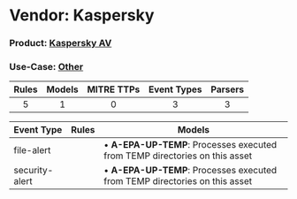 Vendor: Kaspersky
=================
### Product: [Kaspersky AV](../ds_kaspersky_kaspersky_av.md)
### Use-Case: [Other](../../../../UseCases/uc_other.md)

| Rules | Models | MITRE TTPs | Event Types | Parsers |
|:-----:|:------:|:----------:|:-----------:|:-------:|
|   5   |   1    |     0      |      3      |    3    |

| Event Type     | Rules | Models                                                                          |
| -------------- | ----- | ------------------------------------------------------------------------------- |
| file-alert     |       |  • <b>A-EPA-UP-TEMP</b>: Processes executed from TEMP directories on this asset |
| security-alert |       |  • <b>A-EPA-UP-TEMP</b>: Processes executed from TEMP directories on this asset |
